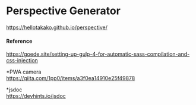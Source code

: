 # Perspective Generator
https://hellotakako.github.io/perspective/


#### Reference  
https://goede.site/setting-up-gulp-4-for-automatic-sass-compilation-and-css-injection  
  
*PWA camera  
https://qiita.com/1pp0/items/a3f0ea14910e25f49878  
  
*jsdoc  
https://devhints.io/jsdoc